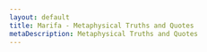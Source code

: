 ```yaml
---
layout: default
title: Marifa - Metaphysical Truths and Quotes
metaDescription: Metaphysical Truths and Quotes
---
```

